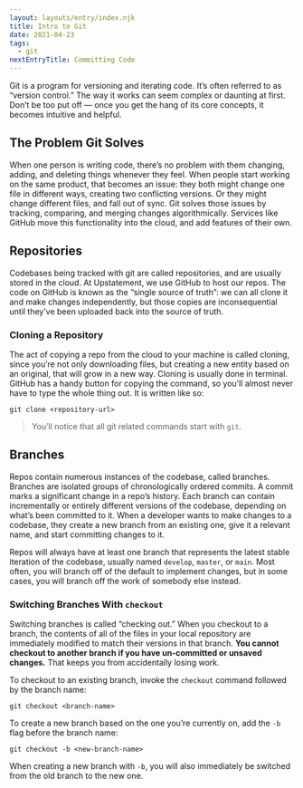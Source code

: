 ```yaml
---
layout: layouts/entry/index.njk
title: Intro to Git
date: 2021-04-23
tags:
  - git
nextEntryTitle: Committing Code
---
```


Git is a program for versioning and iterating code. It’s often referred to as “version control.” The way it works can seem complex or daunting at first. Don’t be too put off &mdash; once you get the hang of its core concepts, it becomes intuitive and helpful.

## The Problem Git Solves

When one person is writing code, there’s no problem with them changing, adding, and deleting things whenever they feel. When people start working on the same product, that becomes an issue: they both might change one file in different ways, creating two conflicting versions. Or they might change different files, and fall out of sync. Git solves those issues by tracking, comparing, and merging changes algorithmically. Services like GitHub move this functionality into the cloud, and add features of their own.

## Repositories

Codebases being tracked with git are called repositories, and are usually stored in the cloud. At Upstatement, we use GitHub to host our repos. The code on GitHub is known as the “single source of truth”: we can all clone it and make changes independently, but those copies are inconsequential until they’ve been uploaded back into the source of truth.

### Cloning a Repository

The act of copying a repo from the cloud to your machine is called cloning, since you’re not only downloading files, but creating a new entity based on an original, that will grow in a new way. Cloning is usually done in terminal. GitHub has a handy button for copying the command, so you’ll almost never have to type the whole thing out. It is written like so:

```shell
git clone <repository-url>
```

> You’ll notice that all git related commands start with `git`.

## Branches

Repos contain numerous instances of the codebase, called branches. Branches are isolated groups of chronologically ordered commits. A commit marks a significant change in a repo’s history. Each branch can contain incrementally or entirely different versions of the codebase, depending on what’s been committed to it. When a developer wants to make changes to a codebase, they create a new branch from an existing one, give it a relevant name, and start committing changes to it.

Repos will always have at least one branch that represents the latest stable iteration of the codebase, usually named `develop`, `master`, or `main`. Most often, you will branch off of the default to implement changes, but in some cases, you will branch off the work of somebody else instead.

### Switching Branches With `checkout`

Switching branches is called “checking out.” When you checkout to a branch, the contents of all of the files in your local repository are immediately modified to match their versions in that branch. **You cannot checkout to another branch if you have un-committed or unsaved changes.** That keeps you from accidentally losing work.

To checkout to an existing branch, invoke the `checkout` command followed by the branch name:

```shell
git checkout <branch-name>
```

To create a new branch based on the one you’re currently on, add the `-b` flag before the branch name:

```shell
git checkout -b <new-branch-name>
```

When creating a new branch with `-b`, you will also immediately be switched from the old branch to the new one.
